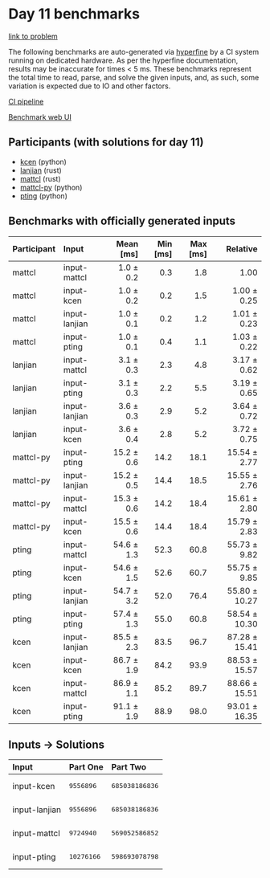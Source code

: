 # Day 11 benchmarks

[link to problem](https://adventofcode.com/2023/day/11)

The following benchmarks are auto-generated via
[hyperfine](https://github.com/sharkdp/hyperfine) by a CI system running on
dedicated hardware. As per the hyperfine documentation, results may be
inaccurate for times < 5 ms. These benchmarks represent the total time to read,
parse, and solve the given inputs, and, as such, some variation is expected due
to IO and other factors.

[CI pipeline](http://ci.papercode.net:8080/teams/main/pipelines/aoc2023)

[Benchmark web UI](https://aoc.ancalagon.black)


## Participants (with solutions for day 11)

- [kcen](https://github.com/kcen/aoc2023) (python)
- [lanjian](https://github.com/lanjian/aoc-2023) (rust)
- [mattcl](https://github.com/mattcl/aoc2023) (rust)
- [mattcl-py](https://github.com/mattcl/aoc2023-py) (python)
- [pting](https://github.com/pting/aoc2023) (python)


## Benchmarks with officially generated inputs

| Participant | Input | Mean [ms] | Min [ms] | Max [ms] | Relative |
|:---|:---|---:|---:|---:|---:|
| mattcl | input-mattcl | 1.0 ± 0.2 | 0.3 | 1.8 | 1.00 |
| mattcl | input-kcen | 1.0 ± 0.2 | 0.2 | 1.5 | 1.00 ± 0.25 |
| mattcl | input-lanjian | 1.0 ± 0.1 | 0.2 | 1.2 | 1.01 ± 0.23 |
| mattcl | input-pting | 1.0 ± 0.1 | 0.4 | 1.1 | 1.03 ± 0.22 |
| lanjian | input-mattcl | 3.1 ± 0.3 | 2.3 | 4.8 | 3.17 ± 0.62 |
| lanjian | input-pting | 3.1 ± 0.3 | 2.2 | 5.5 | 3.19 ± 0.65 |
| lanjian | input-lanjian | 3.6 ± 0.3 | 2.9 | 5.2 | 3.64 ± 0.72 |
| lanjian | input-kcen | 3.6 ± 0.4 | 2.8 | 5.2 | 3.72 ± 0.75 |
| mattcl-py | input-pting | 15.2 ± 0.6 | 14.2 | 18.1 | 15.54 ± 2.77 |
| mattcl-py | input-lanjian | 15.2 ± 0.5 | 14.4 | 18.5 | 15.55 ± 2.76 |
| mattcl-py | input-mattcl | 15.3 ± 0.6 | 14.2 | 18.4 | 15.61 ± 2.80 |
| mattcl-py | input-kcen | 15.5 ± 0.6 | 14.4 | 18.4 | 15.79 ± 2.83 |
| pting | input-mattcl | 54.6 ± 1.3 | 52.3 | 60.8 | 55.73 ± 9.82 |
| pting | input-kcen | 54.6 ± 1.5 | 52.6 | 60.7 | 55.75 ± 9.85 |
| pting | input-lanjian | 54.7 ± 3.2 | 52.0 | 76.4 | 55.80 ± 10.27 |
| pting | input-pting | 57.4 ± 1.3 | 55.0 | 60.8 | 58.54 ± 10.30 |
| kcen | input-lanjian | 85.5 ± 2.3 | 83.5 | 96.7 | 87.28 ± 15.41 |
| kcen | input-kcen | 86.7 ± 1.9 | 84.2 | 93.9 | 88.53 ± 15.57 |
| kcen | input-mattcl | 86.9 ± 1.1 | 85.2 | 89.7 | 88.66 ± 15.51 |
| kcen | input-pting | 91.1 ± 1.9 | 88.9 | 98.0 | 93.01 ± 16.35 |


## Inputs -> Solutions

| Input | Part One | Part Two |
|:---|:---|:---|
|input-kcen|<pre>9556896</pre>|<pre>685038186836</pre>|
|input-lanjian|<pre>9556896</pre>|<pre>685038186836</pre>|
|input-mattcl|<pre>9724940</pre>|<pre>569052586852</pre>|
|input-pting|<pre>10276166</pre>|<pre>598693078798</pre>|